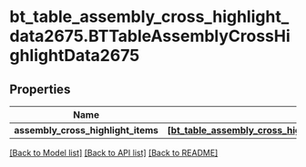 # bt_table_assembly_cross_highlight_data2675.BTTableAssemblyCrossHighlightData2675

## Properties
Name | Type | Description | Notes
------------ | ------------- | ------------- | -------------
**assembly_cross_highlight_items** | [**[bt_table_assembly_cross_highlight_data_item2659.BTTableAssemblyCrossHighlightDataItem2659]**](BTTableAssemblyCrossHighlightDataItem2659.md) |  | [optional] 

[[Back to Model list]](../README.md#documentation-for-models) [[Back to API list]](../README.md#documentation-for-api-endpoints) [[Back to README]](../README.md)


